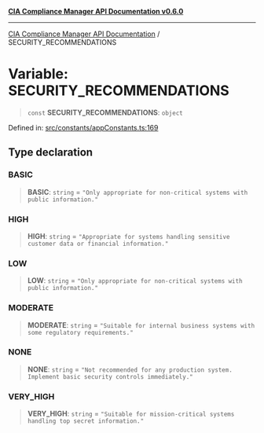 [**CIA Compliance Manager API Documentation v0.6.0**](../README.md)

***

[CIA Compliance Manager API Documentation](../globals.md) / SECURITY\_RECOMMENDATIONS

# Variable: SECURITY\_RECOMMENDATIONS

> `const` **SECURITY\_RECOMMENDATIONS**: `object`

Defined in: [src/constants/appConstants.ts:169](https://github.com/Hack23/cia-compliance-manager/blob/main/src/constants/appConstants.ts#L169)

## Type declaration

### BASIC

> **BASIC**: `string` = `"Only appropriate for non-critical systems with public information."`

### HIGH

> **HIGH**: `string` = `"Appropriate for systems handling sensitive customer data or financial information."`

### LOW

> **LOW**: `string` = `"Only appropriate for non-critical systems with public information."`

### MODERATE

> **MODERATE**: `string` = `"Suitable for internal business systems with some regulatory requirements."`

### NONE

> **NONE**: `string` = `"Not recommended for any production system. Implement basic security controls immediately."`

### VERY\_HIGH

> **VERY\_HIGH**: `string` = `"Suitable for mission-critical systems handling top secret information."`
